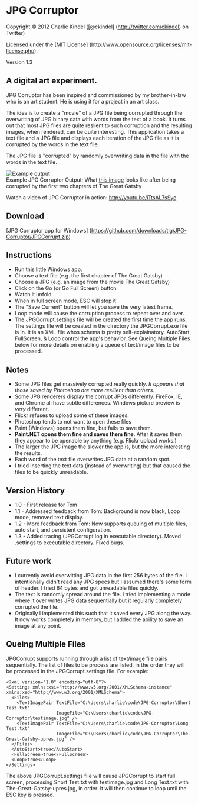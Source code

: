 JPG Corruptor
====================
Copyright © 2012 Charlie Kindel ([@ckindel] (http://twitter.com/ckindel) on Twitter)

Licensed under the [MIT License] (http://www.opensource.org/licenses/mit-license.php).

Version 1.3

A digital art experiment.
---------------------

JPG Corruptor has been inspired and commissioned by my brother-in-law who is an art student. He
is using it for a project in an art class.

The idea is to create a "movie" of a JPG file being corrupted through the overwriting of JPG binary data with words from the text of a book. It turns out that most JPG files are quite reslient to such corruption and the resulting images, when rendered, can be quite interesting. This application takes a text file and a JPG file and displays each iteration of the JPG file as it is corrupted by the words in the text file.

The JPG file is "corrupted" by randomly overwriting data in the file with the words in the text file. 

![Example output](http://farm8.staticflickr.com/7149/6834346187_446618ec76.jpg "Example JPG Corruptor Output; First two chapters of The Great Gatsby")  
Example JPG Corruptor Output; What [this image](http://www.filmcritic.com/assets_c/2010/02/The-Great-Gatsby-thumb-560xauto-25948.gif) looks like after being corrupted by the first two chapters of The Great Gatsby

Watch a video of JPG Corruptor in action: http://youtu.be/iTtsAL7sSyc

## Download
[JPG Corruptor app for Windows] (https://github.com/downloads/tig/JPG-Corruptor/JPGCorrupt.zip)

## Instructions
* Run this little Windows app.
* Choose a text file (e.g. the first chapter of The Great Gatsby)
* Choose a JPG (e.g. an image from the movie The Great Gatsby)
* Click on the Go (or Go Full Screen) button
* Watch it unfold
* When in full screen mode, ESC will stop it
* The "Save Current" button will let you save the very latest frame.
* Loop mode will cause the corruption process to repeat over and over.
* The JPGCorrupt.settings file will be created the first time the app runs. The settings file will be created in the directory the JPGCorrupt.exe file is in. It is an XML file whos schema is pretty
self-explainatory. AutoStart, FullScreen, & Loop control the app's behavior.  See Queing Multiple Files below for more details
on enabling a queue of text/image files to be processed.

## Notes
* Some JPG files get massively corrupted really quickly. *It appears that those saved by Photoshop are more resilient than others*.
* Some JPG renderers display the corrupt JPGs differently. FireFox, IE, and Chrome all have subtle differences. Windows picture preview is *very* different. 
* Flickr refuses to upload some of these images.
* Photoshop tends to not want to open these files
* Paint (Windows) opens them fine, but fails to save them.
* **Paint.NET opens them fine and saves them fine**. After it saves them they appear to be openable by anything (e.g. Flickr upload works.)
* The larger the JPG image the slower the app is, but the more interesting the results.
* Each word of the text file overwrites JPG data at a random spot. 
* I tried inserting the text data (instead of overwriting) but that caused the files to be quickly unreadable.

## Version History
* 1.0 - First release for Tom
* 1.1 - Addressed feedback from Tom: Background is now black, Loop mode, removed text display.
* 1.2 - More feedback from Tom: Now supports queuing of multiple files, auto start, and persistent configuration.
* 1.3 - Added tracing (JPGCorrupt.log in executable directory). Moved .settings to executable directory. Fixed bugs.

## Future work
* I currently avoid overwitting JPG data in the first 256 bytes of the file. I intentionally didn't read any JPG specs but I assumed there's some form of header. I tried 64 bytes and got unreadable files quickly.
* The text is randomly spread around the file.  I tried implementing a mode where it over writes JPG data sequentially but it regularly completely corrupted the file.
* Originally I implemented this such that it saved every JPG along the way. It now works completely in memory, but I added the ability to save an image at any point.

## Queing Multiple Files
JPGCorrupt supports running through a list of text/image file pairs sequentially. The list of files to be process are listed, in the
order they will be processed in the JPGCorrupt.settings file. For example:

    <?xml version="1.0" encoding="utf-8"?>
    <Settings xmlns:xsi="http://www.w3.org/2001/XMLSchema-instance" xmlns:xsd="http://www.w3.org/2001/XMLSchema">
      <Files>
        <TextImagePair TextFile="C:\Users\charlie\code\JPG-Corruptor\Short Test.txt" 
                       ImageFile="C:\Users\charlie\code\JPG-Corruptor\testimage.jpg" />
        <TextImagePair TextFile="C:\Users\charlie\code\JPG-Corruptor\Long Test.txt" 
                       ImageFile="C:\Users\charlie\code\JPG-Corruptor\The-Great-Gatsby-upres.jpg" />
      </Files>
      <AutoStart>true</AutoStart>
      <FullScreen>true</FullScreen>
      <Loop>true</Loop>
    </Settings>

The above JPGCorrupt.settings file will cause JPGCorrupt to start full screen, processing Short Test.txt with testimage.jpg and Long Text.txt with The-Great-Gatsby-upres.jpg, in order. It will then continue to loop until the ESC key is pressed.
